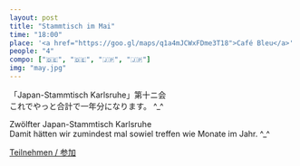 ```yaml
---
layout: post
title: "Stammtisch im Mai"
time: "18:00"
place: '<a href="https://goo.gl/maps/q1a4mJCWxFDme3T18">Café Bleu</a>'
people: "4"
compo: ["🇩🇪", "🇩🇪", "🇯🇵", "🇯🇵"]
img: "may.jpg"
---
```


「Japan-Stammtisch Karlsruhe」第十ニ会  
これでやっと合計で一年分になります。 ^_^

Zwölfter Japan-Stammtisch Karlsruhe  
Damit hätten wir zumindest mal sowiel treffen wie Monate im Jahr. ^_^

[Teilnehmen / 参加](https://nuudel.digitalcourage.de/xuwmpMeJ8KOsujee)
